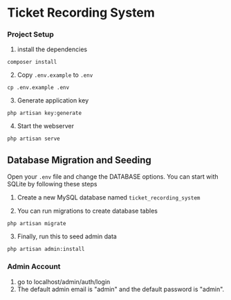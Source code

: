 # Ticket Recording System

### Project Setup

1. install the dependencies

```shell
composer install
```

2. Copy `.env.example` to `.env`

```shell
cp .env.example .env
```

3. Generate application key

```shell
php artisan key:generate
```

4. Start the webserver

```shell
php artisan serve
```

## Database Migration and Seeding

Open your `.env` file and change the DATABASE options. You can start with SQLite by following these steps

1. Create a new MySQL database named `ticket_recording_system`

2. You can run migrations to create database tables

```shell
php artisan migrate
```
3. Finally, run this to seed admin data

```shell
php artisan admin:install
```


### Admin Account
1. go to localhost/admin/auth/login
2. The default admin email is "admin" and the default password is "admin".

